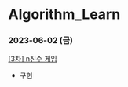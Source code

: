 # Algorithm_Learn
### 2023-06-02 (금)
[[3차] n진수 게임](https://school.programmers.co.kr/learn/courses/30/lessons/17687)
- 구현
